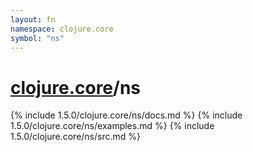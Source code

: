 ```yaml
---
layout: fn
namespace: clojure.core
symbol: "ns"
---
```


# [clojure.core](../)/ns

{% include 1.5.0/clojure.core/ns/docs.md %}
{% include 1.5.0/clojure.core/ns/examples.md %}
{% include 1.5.0/clojure.core/ns/src.md %}


